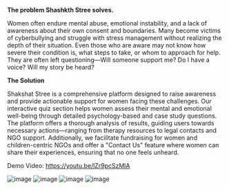 **The problem Shashkth Stree solves.**

Women often endure mental abuse, emotional instability, and a lack of awareness about their own consent and boundaries. 
Many become victims of cyberbullying and struggle with stress management without realizing the depth of their situation.
Even those who are aware may not know how severe their condition is, what steps to take, or whom to approach for help. 
They are often left questioning—Will someone support me? Do I have a voice? Will my story be heard?

**The Solution**

Shakshat Stree is a comprehensive platform designed to raise awareness and provide actionable support for women facing these challenges. Our interactive quiz section helps women assess their mental and 
emotional well-being through detailed psychology-based and case study questions. The platform offers a thorough analysis of results, guiding users towards necessary actions—ranging from therapy resources to
legal contacts and NGO support. 
Additionally, we facilitate fundraising for women and children-centric NGOs and offer a "Contact Us" feature where women can share their experiences, ensuring that no one feels unheard.

Demo Video:
https://youtu.be/lZr9pcSzMlA


![image](https://github.com/user-attachments/assets/3ccd81dc-cd8b-4a42-8a78-810a64eb0ede)
![image](https://github.com/user-attachments/assets/2c7ef224-1fa3-4868-9e9a-bfee9beb1ed7)
![image](https://github.com/user-attachments/assets/740d3649-7d05-4ff7-81af-9841af37c043)
![image](https://github.com/user-attachments/assets/907f8629-1114-4917-add4-1a2513782bb2)




